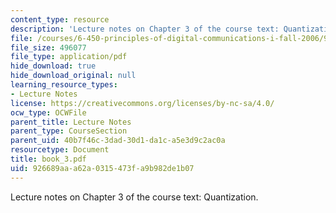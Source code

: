 ```yaml
---
content_type: resource
description: 'Lecture notes on Chapter 3 of the course text: Quantization.'
file: /courses/6-450-principles-of-digital-communications-i-fall-2006/926689aaa62a0315473fa9b982de1b07_book_3.pdf
file_size: 496077
file_type: application/pdf
hide_download: true
hide_download_original: null
learning_resource_types:
- Lecture Notes
license: https://creativecommons.org/licenses/by-nc-sa/4.0/
ocw_type: OCWFile
parent_title: Lecture Notes
parent_type: CourseSection
parent_uid: 40b7f46c-3dad-30d1-da1c-a5e3d9c2ac0a
resourcetype: Document
title: book_3.pdf
uid: 926689aa-a62a-0315-473f-a9b982de1b07
---
```

Lecture notes on Chapter 3 of the course text: Quantization.